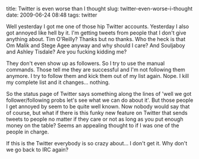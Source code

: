 title: Twitter is even worse than I thought
slug: twitter-even-worse-i-thought
date: 2009-06-24 08:48
tags: twitter

Well yesterday I got me one of those hip Twitter accounts. Yesterday I also got annoyed like hell by it. I'm getting tweets from people that I don't give anything about. Tim O'Reilly? Thanks but no thanks. Who the heck is that Om Malik and Stege Agee anyway and why should I care? And Souljaboy and Ashley Tisdale? Are you fucking kidding me?

They don't even show up as followers. So I try to use the manual commands. Those tell me they are successful and I'm not following them anymore. I try to follow them and kick them out of my list again. Nope. I kill my complete list and it changes... nothing.

So the status page of Twitter says something along the lines of 'well we got follower/following probs let's see what we can do about it'. But those people I get annoyed by seem to be quite well known. Now nobody would say that of course, but what if there is this funky new feature on Twitter that sends tweets to people no matter if they care or not as long as you put enough money on the table? Seems an appealing thought to if I was one of the people in charge.

If this is the Twitter everybody is so crazy about... I don't get it. Why don't we go back to IRC again?
